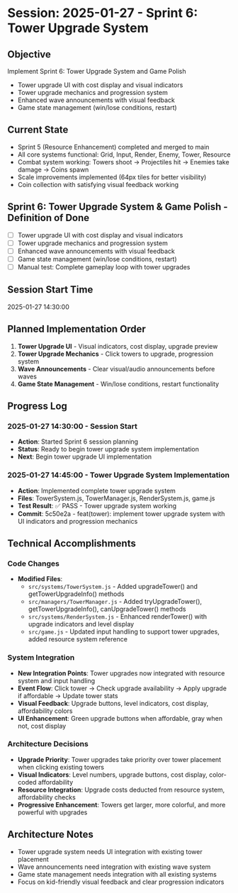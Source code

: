 # Session: 2025-01-27 - Sprint 6: Tower Upgrade System

## Objective
Implement Sprint 6: Tower Upgrade System and Game Polish
- Tower upgrade UI with cost display and visual indicators
- Tower upgrade mechanics and progression system
- Enhanced wave announcements with visual feedback
- Game state management (win/lose conditions, restart)

## Current State
- Sprint 5 (Resource Enhancement) completed and merged to main
- All core systems functional: Grid, Input, Render, Enemy, Tower, Resource
- Combat system working: Towers shoot → Projectiles hit → Enemies take damage → Coins spawn
- Scale improvements implemented (64px tiles for better visibility)
- Coin collection with satisfying visual feedback working

## Sprint 6: Tower Upgrade System & Game Polish - Definition of Done
- [ ] Tower upgrade UI with cost display and visual indicators
- [ ] Tower upgrade mechanics and progression system
- [ ] Enhanced wave announcements with visual feedback
- [ ] Game state management (win/lose conditions, restart)
- [ ] Manual test: Complete gameplay loop with tower upgrades

## Session Start Time
2025-01-27 14:30:00

## Planned Implementation Order
1. **Tower Upgrade UI** - Visual indicators, cost display, upgrade preview
2. **Tower Upgrade Mechanics** - Click towers to upgrade, progression system
3. **Wave Announcements** - Clear visual/audio announcements before waves
4. **Game State Management** - Win/lose conditions, restart functionality

## Progress Log

### 2025-01-27 14:30:00 - Session Start
- **Action**: Started Sprint 6 session planning
- **Status**: Ready to begin tower upgrade system implementation
- **Next**: Begin tower upgrade UI implementation

### 2025-01-27 14:45:00 - Tower Upgrade System Implementation
- **Action**: Implemented complete tower upgrade system
- **Files**: TowerSystem.js, TowerManager.js, RenderSystem.js, game.js
- **Test Result**: ✅ PASS - Tower upgrade system working
- **Commit**: 5c50e2a - feat(tower): implement tower upgrade system with UI indicators and progression mechanics

## Technical Accomplishments

### Code Changes
- **Modified Files**:
  - `src/systems/TowerSystem.js` - Added upgradeTower() and getTowerUpgradeInfo() methods
  - `src/managers/TowerManager.js` - Added tryUpgradeTower(), getTowerUpgradeInfo(), canUpgradeTower() methods
  - `src/systems/RenderSystem.js` - Enhanced renderTower() with upgrade indicators and level display
  - `src/game.js` - Updated input handling to support tower upgrades, added resource system reference

### System Integration
- **New Integration Points**: Tower upgrades now integrated with resource system and input handling
- **Event Flow**: Click tower → Check upgrade availability → Apply upgrade if affordable → Update tower stats
- **Visual Feedback**: Upgrade buttons, level indicators, cost display, affordability colors
- **UI Enhancement**: Green upgrade buttons when affordable, gray when not, cost display

### Architecture Decisions
- **Upgrade Priority**: Tower upgrades take priority over tower placement when clicking existing towers
- **Visual Indicators**: Level numbers, upgrade buttons, cost display, color-coded affordability
- **Resource Integration**: Upgrade costs deducted from resource system, affordability checks
- **Progressive Enhancement**: Towers get larger, more colorful, and more powerful with upgrades

## Architecture Notes
- Tower upgrade system needs UI integration with existing tower placement
- Wave announcements need integration with existing wave system
- Game state management needs integration with all existing systems
- Focus on kid-friendly visual feedback and clear progression indicators
